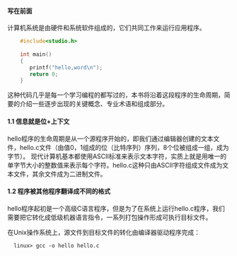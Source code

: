 #### 写在前面
  计算机系统是由硬件和系统软件组成的，它们共同工作来运行应用程序。
  
```C
    #include<studio.h>
    
    int main()
    {
       printf("hello,word\n");
       return 0;
    }
```
这种代码几乎是每一个学习编程的都写过的，本书将沿着这段程序的生命周期，简要的介绍一些逐步出现的关键概念、专业术语和组成部分。

#### 1.1 信息就是位+上下文
hello程序的生命周期是从一个源程序开始的，即我们通过编辑器创建的文本文件，hello.c文件（由值0，1组成的位（比特序列）序列，8个位被组成一组，成为字节）。
现代计算机基本都使用ASCII标准来表示文本字符，实质上就是用唯一的单字节大小的整数值来表示每个字符。hello.c这种只由ASCII字符组成文件成为文本文件，其余文件成为二进制文件。
#### 1.2 程序被其他程序翻译成不同的格式
hello程序起初是一个高级C语言程序，但是为了在系统上运行hello.c程序，我们需要把它转化成低级机器语言指令，一系列打包操作形成可执行目标文件。

在Unix操作系统上，源文件到目标文件的转化由编译器驱动程序完成：
```Linux
  linux> gcc -o hello hello.c
```
